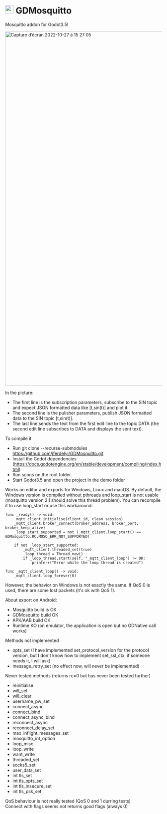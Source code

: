 # <img src="https://user-images.githubusercontent.com/4105962/198399711-db9e4e56-1aae-4e60-88a9-4f96484c1681.png" width="27"> GDMosquitto


Mosquitto addon for Godot3.5!

<img width="1136" alt="Capture d’écran 2022-10-27 à 15 27 05" src="https://user-images.githubusercontent.com/4105962/198297381-d3eea888-d09f-4532-a38c-585850918de8.png">

In the picture:
 - The first line is the subscription parameters, subscribe to the SIN topic and expect JSON formatted data like [t,sin(t)] and plot it.
 - The second line is the pulisher parameters, publish JSON formatted data to the SIN topic [t,sin(t)].
 - The last line sends the text from the first edit line to the topic DATA (the second edit line subscribes to DATA and displays the sent text).

To compile it
 - Run git clone --recurse-submodules https://github.com/jferdelyi/GDMosquitto.git
 - Install the Godot dependencies (https://docs.godotengine.org/en/stable/development/compiling/index.html)
 - Run scons on the root folder.
 - Start Godot3.5 and open the project in the demo folder

Works on editor and exports for Windows, Linux and macOS. By default, the Windows version is compiled without pthreads and loop_start is not usable (mosquitto version 2.1 should solve this thread problem). You can recompile it to use loop_start or use this workaround:

```
func _ready() -> void:
	_mqtt_client.initialise(client_id, clean_session)
	_mqtt_client.broker_connect(broker_address, broker_port, broker_keep_alive)
	_loop_start_supported = not (_mqtt_client.loop_start() == GDMosquitto.RC.MOSQ_ERR_NOT_SUPPORTED)
	
	if not _loop_start_supported:
		_mqtt_client.threaded_set(true)
		_loop_thread = Thread.new()
		if _loop_thread.start(self, "_mqtt_client_loop") != OK:
			printerr("Error while the loop thread is created")

func _mqtt_client_loop() -> void:
	_mqtt_client.loop_forever(0)
```
However, the behavior on Windows is not exactly the same. If QoS 0 is used, there are some lost packets (it's ok with QoS 1).

About export on Android: 
 - Mosquitto build is OK
 - GDMosquitto build OK
 - APK/AAB build OK
 - Runtime KO (on emulator, the application is open but no GDNative call works)

Methods not implemented
 - opts_set (I have implemented set_protocol_version for the protocol version, but I don't know how to implement set_ssl_ctx, if someone needs it, I will ask)
 - message_retry_set (no effect now, will never be implemented)

Never tested methods (returns rc=0 but has never been tested further)
 - reinitialise
 - will_set
 - will_clear
 - username_pw_set
 - connect_async
 - connect_bind
 - connect_async_bind
 - reconnect_async
 - reconnect_delay_set
 - max_inflight_messages_set
 - mosquitto_int_option
 - loop_misc
 - loop_write
 - want_write
 - threaded_set
 - socks5_set
 - user_data_set
 - int tls_set
 - int tls_opts_set
 - int tls_insecure_set
 - int tls_psk_set

QoS behaviour is not really tested (QoS 0 and 1 durring tests)	
Connect with flags seems not returns good flags (always 0)
